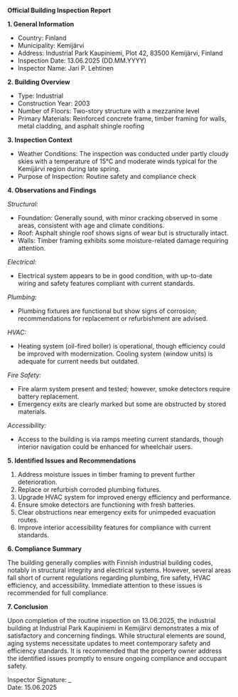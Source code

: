 **Official Building Inspection Report**

**1. General Information**

- Country: Finland  
- Municipality: Kemijärvi  
- Address: Industrial Park Kaupiniemi, Plot 42, 83500 Kemijärvi, Finland  
- Inspection Date: 13.06.2025 (DD.MM.YYYY)  
- Inspector Name: Jari P. Lehtinen

**2. Building Overview**

- Type: Industrial  
- Construction Year: 2003  
- Number of Floors: Two-story structure with a mezzanine level  
- Primary Materials: Reinforced concrete frame, timber framing for walls, metal cladding, and asphalt shingle roofing  

**3. Inspection Context**

- Weather Conditions: The inspection was conducted under partly cloudy skies with a temperature of 15°C and moderate winds typical for the Kemijärvi region during late spring.  
- Purpose of Inspection: Routine safety and compliance check  

**4. Observations and Findings**

*Structural:*  
- Foundation: Generally sound, with minor cracking observed in some areas, consistent with age and climate conditions.  
- Roof: Asphalt shingle roof shows signs of wear but is structurally intact.  
- Walls: Timber framing exhibits some moisture-related damage requiring attention.  

*Electrical:*  
- Electrical system appears to be in good condition, with up-to-date wiring and safety features compliant with current standards.  

*Plumbing:*  
- Plumbing fixtures are functional but show signs of corrosion; recommendations for replacement or refurbishment are advised.  

*HVAC:*  
- Heating system (oil-fired boiler) is operational, though efficiency could be improved with modernization. Cooling system (window units) is adequate for current needs but outdated.  

*Fire Safety:*  
- Fire alarm system present and tested; however, smoke detectors require battery replacement.  
- Emergency exits are clearly marked but some are obstructed by stored materials.  

*Accessibility:*  
- Access to the building is via ramps meeting current standards, though interior navigation could be enhanced for wheelchair users.  

**5. Identified Issues and Recommendations**

1. Address moisture issues in timber framing to prevent further deterioration.
2. Replace or refurbish corroded plumbing fixtures.
3. Upgrade HVAC system for improved energy efficiency and performance.
4. Ensure smoke detectors are functioning with fresh batteries.
5. Clear obstructions near emergency exits for unimpeded evacuation routes.
6. Improve interior accessibility features for compliance with current standards.

**6. Compliance Summary**

The building generally complies with Finnish industrial building codes, notably in structural integrity and electrical systems. However, several areas fall short of current regulations regarding plumbing, fire safety, HVAC efficiency, and accessibility. Immediate attention to these issues is recommended for full compliance.

**7. Conclusion**

Upon completion of the routine inspection on 13.06.2025, the industrial building at Industrial Park Kaupiniemi in Kemijärvi demonstrates a mix of satisfactory and concerning findings. While structural elements are sound, aging systems necessitate updates to meet contemporary safety and efficiency standards. It is recommended that the property owner address the identified issues promptly to ensure ongoing compliance and occupant safety.

Inspector Signature: _  
Date: 15.06.2025